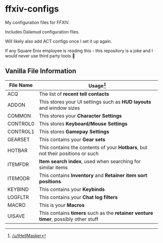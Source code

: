 # ffxiv-configs
My configuration files for FFXIV.

Includes Dalamud configuration files.

Will likely also add ACT configs once I set it up again. 

If any Square Enix employee is reading this - this repository is a joke and I would never use third party tools 🙂

## Vanilla File Information

File Name | Usage[^1]
---       | ---
ACQ       | The list of **recent tell contacts**
ADDON     | This stores your UI settings such as **HUD layouts** and window sizes
COMMON    | This stores your **Character Settings**
CONTROL0  | This stores **Keyboard/Mouse Settings**
CONTROL1  | This stores **Gamepay Settings**
GEARSET   | This contains your **Gear sets**
HOTBAR    | This contains the contents of your **Hotbars**, but not their positions or such
ITEMFDR   | **Item search index**, used when searching for similar items
ITEMODR   | This contains **Inventory** and **Retainer item sort positions**
KEYBIND   | This contains your **Keybinds**
LOGFLTR   | This contains your **Chat log filters**
MACRO     | This is your **Macros**
UISAVE    | This contains **timers** such as the **retainer venture timer**, possibly other stuff

[^1]: [/u/IHellMasker](https://www.reddit.com/r/ffxiv/comments/2o9axc/ffxiv_character_data_files/)
